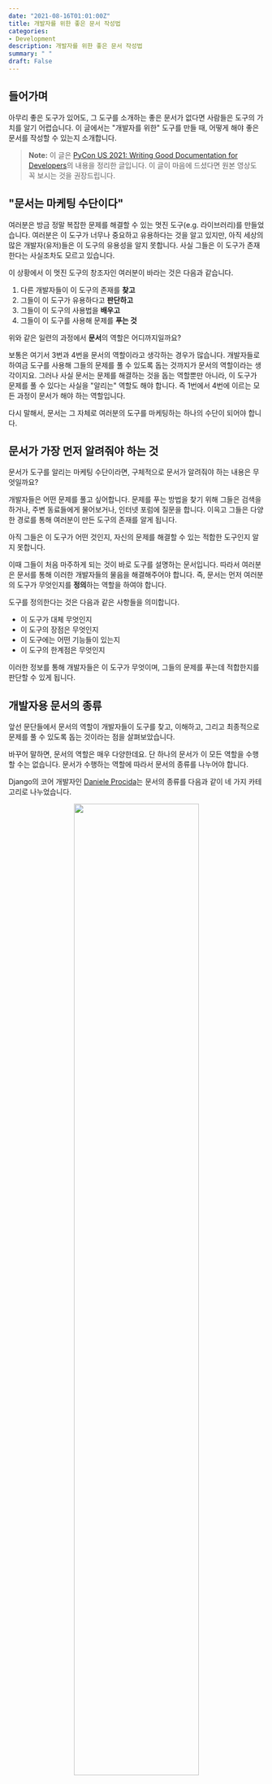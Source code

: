 ```yaml
---
date: "2021-08-16T01:01:00Z"
title: 개발자를 위한 좋은 문서 작성법
categories:
- Development
description: 개발자를 위한 좋은 문서 작성법
summary: " "
draft: False
---
```


## 들어가며

아무리 좋은 도구가 있어도,
그 도구를 소개하는 좋은 문서가 없다면
사람들은 도구의 가치를 알기 어렵습니다.
이 글에서는 "개발자를 위한" 도구를 만들 때,
어떻게 해야 좋은 문서를 작성할 수 있는지 소개합니다.

> __Note:__ 이 글은 [PyCon US 2021: Writing Good Documentation for Developers](https://youtu.be/eWaWvUhpseM)의 내용을 정리한 글입니다.
> 이 글이 마음에 드셨다면 원본 영상도 꼭 보시는 것을 권장드립니다.

## "문서는 마케팅 수단이다"

여러분은 방금 정말 복잡한 문제를 해결할 수 있는 멋진 도구(e.g. 라이브러리)를 만들었습니다.
여러분은 이 도구가 너무나 중요하고 유용하다는 것을 알고 있지만,
아직 세상의 많은 개발자(유저)들은 이 도구의 유용성을 알지 못합니다.
사실 그들은 이 도구가 존재한다는 사실조차도 모르고 있습니다.

이 상황에서 이 멋진 도구의 창조자인 여러분이 바라는 것은 다음과 같습니다.

1. 다른 개발자들이 이 도구의 존재를 **찾고**
2. 그들이 이 도구가 유용하다고 **판단하고**
3. 그들이 이 도구의 사용법을 **배우고**
4. 그들이 이 도구를 사용해 문제를 **푸는 것**

위와 같은 일련의 과정에서 **문서**의 역할은 어디까지일까요?

보통은 여기서 3번과 4번을 문서의 역할이라고 생각하는 경우가 많습니다.
개발자들로 하여금 도구를 사용해
그들의 문제를 풀 수 있도록 돕는 것까지가 문서의 역할이라는 생각이지요.
그러나 사실 문서는 문제를 해결하는 것을 돕는 역할뿐만 아니라,
이 도구가 문제를 풀 수 있다는 사실을 "알리는" 역할도 해야 합니다.
즉 1번에서 4번에 이르는 모든 과정이 문서가 해야 하는 역할입니다.

다시 말해서, 문서는 그 자체로 여러분의 도구를 마케팅하는 하나의 수단이 되어야 합니다.

## 문서가 가장 먼저 알려줘야 하는 것

문서가 도구를 알리는 마케팅 수단이라면,
구체적으로 문서가 알려줘야 하는 내용은 무엇일까요?

개발자들은 어떤 문제를 풀고 싶어합니다.
문제를 푸는 방법을 찾기 위해 그들은 검색을 하거나,
주변 동료들에게 물어보거나, 인터넷 포럼에 질문을 합니다.
이윽고 그들은 다양한 경로를 통해
여러분이 만든 도구의 존재를 알게 됩니다.

아직 그들은 이 도구가 어떤 것인지,
자신의 문제를 해결할 수 있는 적합한 도구인지 알지 못합니다.

이때 그들이 처음 마주하게 되는 것이 바로 도구를 설명하는 문서입니다.
따라서 여러분은 문서를 통해 이러한 개발자들의 물음을 해결해주어야 합니다.
즉, 문서는 먼저 여러분의 도구가 무엇인지를 **정의**하는 역할을 하여야 합니다.

도구를 정의한다는 것은 다음과 같은 사항들을 의미합니다.

- 이 도구가 대체 무엇인지
- 이 도구의 장점은 무엇인지
- 이 도구에는 어떤 기능들이 있는지
- 이 도구의 한계점은 무엇인지

이러한 정보를 통해 개발자들은 이 도구가 무엇이며,
그들의 문제를 푸는데 적합한지를 판단할 수 있게 됩니다.

## 개발자용 문서의 종류

앞선 문단들에서 문서의 역할이
개발자들이 도구를 찾고, 이해하고,
그리고 최종적으로 문제를 풀 수 있도록 돕는 것이라는 점을 살펴보았습니다.

바꾸어 말하면, 문서의 역할은 매우 다양한데요.
단 하나의 문서가 이 모든 역할을 수행할 수는 없습니다.
문서가 수행하는 역할에 따라서 문서의 종류를 나누어야 합니다.

Django의 코어 개발자인 [Daniele Procida](https://mobile.twitter.com/evildmp)는
문서의 종류를 다음과 같이 네 가지 카테고리로 나누었습니다.

<div style="text-align: center;">
<img src="/assets/post_images/documentation/categories.PNG" width="70%">
<div>
    <span style="color:grey"><small><i>Image from: PyCon US 2021 - Writing Good Documentation for Developers</i></small></span>
</div>
</div>

- 튜토리얼(Tutorials): 도구에 대한 Step-by-Step 가이드
- 설명서(Explanation): 이 도구가 무엇을 하고, 어떻게 동작하고, 그리고 왜 그렇게 동작하는지
- 안내 책자(How-to Guide): 실제 문제를 풀기 위해서 이 도구를 어떻게 사용해야 하는지
- 레퍼런스(Reference): 이 도구가 할 수 있는 모든 것에 대한 객관적이고 자세한 설명
  
이 네 카테고리는 사용 목적과 활용도를 기준으로 다음과 같이 구분할 수 있습니다.

- 배울 때 / 실용적인 용도로: 튜토리얼
- 배울 때 / 이론적인 용도로: 설명서
- 일할 때 / 실용적인 용도로: 안내 책자
- 일할 때 / 이론적인 용도로: 레퍼런스

## 레퍼런스 문서와 API 문서

위에서 소개한 네 가지 카테고리의 문서 분류법은 아주 깔끔해서 이해하기 쉬운데요.
그럼에도 한 가지 한계점을 가지고 있습니다.
바로, 레퍼런스 문서의 역할이 다소 모호하다는 점입니다.
  
위 분류 방법을 소개한 Daniele는 레퍼런스 문서를 다음과 같이 정의합니다.
  
> **"레퍼런스는 도구가 동작하는 방식에 대한 기술적인 설명이다"** <br/>
> _"Reference guides are technical descriptions of the machinery and how to operate it."_
  
한편으로 그는 동시에 레퍼런스 문서를 다음과 같은 문장으로 표현하기도 합니다.

> **"레퍼런스는 API, 클래스, 그리고 함수와 같이 소프트웨어를 구성하는 요소들을 사용하는 방법을 설명한다."** <br/>
> _"Reference guides describe the software itself - APIs, classes, functions and so on - and how to use them"_

위 두 문장은 닮은 것 같지만 사실 서로 다른 얘기를 하고 있습니다.
두 문장에서 설명하는 내용 모두 우리가 문서에서 얻고자 하는 정보임은 분명합니다.
그러나 한 가지 문서가 이 두 가지 내용을 동시에 설명하는 것은 어렵습니다.

왜 그럴까요? 설명에 앞서 이 글에서는 전자는 레퍼런스 문서, 후자는 API 문서라고 구분하겠습니다.
레퍼런스 문서와 API 문서가 어떤 점에서 다른지 예를 들어 살펴보겠습니다.

#### 예시 1) 테스팅 라이브러리

여러분은 테스트를 수행할 수 있는 라이브러리 L를 만들었습니다.
이제부터 L에 대한 문서를 작성하려고 합니다.

L는 테스트 수행 전, 중, 후에 특정 동작을 수행하도록 하는 함수들을 포함하고 있습니다.
예를 들면,
테스트가 수행되기 전에(`setup`) 테스트용 클래스 인스턴스를 준비하고,
테스트 중에(`test`) 해당 인스턴스를 사용한 뒤,
마지막으로 테스트가 끝나면(`teardown`) 해당 인스턴스를 삭제하는 것과 같이 말이죠.
테스트를 작성해본 분들이라면 언어나 프레임워크에 관계없이 많이 겪어보셨을 과정일 것입니다.

```python
@L.setup
def set_it_up():
    # 테스트 전에 수행됩니다.
@L.test
def test_1():
    # 테스트 중에 수행됩니다.
@L.teardown
def tear_it_down():
    # 테스트 후에 수행됩니다.
```

이 때, 테스트 전, 중, 후에 사용하는 함수는 각각 다르지만,
일련의 과정은 독립적이지 않습니다.
그렇다면 L를 설명하는 문서에는 일련의 과정을 수행하기 위해,
이 동작들이 어떠한 순서로 일어나는 지를 알려주어야 합니다.

즉, 도구를 사용하는 방식에 대한 스토리텔링(Storytelling)을 담은 문서가 필요합니다.
문서가 스토리텔링을 하지 못한다면, 도구를 사용하는 사람은 개발자의 의도대로 도구를 사용하기 어렵습니다.
이러한 역할을 하는 문서가 바로 레퍼런스 문서입니다.

한편, API 문서는 코드 그 자체를 설명합니다.
API 문서에 담긴 내용은 함수나 클래스처럼 코드 그 자체와 관련한 것이여야 합니다.

앞선 예에서, 레퍼런스 문서는 `setup`, `test`, `teardown` 함수가 어떻게 연관되어 있고,
어떤 순서로 사용되어야 하는 지를 알려주어야 한다면,
API 문서는 각 함수가 어떤 기능을 하는지 상세하게 알려주는 역할을 하여야 합니다.
#### 예시 2) javadoc 문제

앞선 예에서 레퍼런스 문서와 API 문서의 역할 차이에 대해서 살펴보았습니다.

레퍼런스 문서는 도구를 사용하는 "스토리텔링"을 설명해주는 역할을 하는 반면,
API 문서에는 스토리텔링이 등장할 구석이 없습니다.
이는 바꾸어 말하면,
만약 레퍼런스 문서 없이 API 문서만 존재하면
라이브러리를 사용하는 "스토리"를 설명할 수 없다는 문제를 뜻합니다.

이를 잘 설명해주는 예시가 [javadoc](https://en.wikipedia.org/wiki/Javadoc) 문제입니다.

Java 프로젝트의 문서를 자동으로 생성하는 대표적인 도구인
javadoc은 다음과 같이 주석을 이용해 문서를 자동으로 생성합니다.

```java
/**
 * Frob the foobar.
 * This method always returns immediately.
 *
 * @param fb A foobar object
 * @param direction The direction in which to frob it.
 *
 * @return true if the object was frobbed successfully.
 */
public boolean frob(FooBar fb, String direction) {
 // ...
}
```

문서 작성자는 각 함수나 클래스 코드 위에
해당 코드의 설명과 파라미터, 리턴 값 등을 명시하고,
이렇게 표준화된 구조를 바탕으로 javadoc은 자동으로 정형화된 문서를 생성합니다.

이와 같은 javadoc의 방식은 아주 쉽게 표준화된 문서를 생성할 수 있습니다.
각각의 코드 근처에 해당 코드의 설명이 위치함으로써
코드 변화에 맞추어 문서를 관리하는 것도 아주 편리합니다.
그렇기 때문에 javadoc은 크게 성공할 수 있었고,
현재도 많은 Java 라이브러리들이 javadoc을 사용해서 문서화되어 있습니다.
   
javadoc을 이용해서 문서화된 사이트는 대부분 아래와 같이 생겼는데요.

<div style="text-align: center;">
<img src="/assets/post_images/documentation/javadoc_cli.PNG" width="80%">
<div>
    <span style="color:grey"><small><i>javadoc으로 만들어진 문서</i></small></span>
</div>
</div>

라이브러리 개발자가 성실하게 주석을 작성했다면,
모든 클래스와 각 클래스를 구성하는 메소드에 대산 정보를 완벽하게 살펴볼 수 있습니다.

그렇지만, 문제는 이 문서에서 수많은 클래스들이
어떻게 상호작용하는 지에 대한 정보는 알 수가 없습니다.

사실 위 사진에 나타난 라이브러리([Apache Commons CLI](https://commons.apache.org/proper/commons-cli/javadocs/api-release/index.html))
는 굉장히 잘 구조화된 라이브러리입니다.
이 라이브러리를 사용하고자 하는 유저는
단 한 가지 클래스(Option)만 사용하면
이 라이브러리가 제공하는 기능을 대부분 활용할 수 있습니다.

그러나 이 "API 문서"에서는 그 클래스가 무엇인지를 쉽게 알 수가 없습니다.

<br/>

위의 두 예에서 살펴볼 수 있듯이,
레퍼런스 문서와 API 문서는 서로 구분되어야 하는 문서입니다.

> 레퍼런스 문서는 **시스템**을 설명하지만, API 문서는 **코드**를 설명하고 <br/>
> 레퍼런스 문서는 여러 요소를 **연결하는 이야기**를 설명하지만, API 문서는 **각각의 요소들을 단독**으로 설명하고 <br/>
> 레퍼런스 문서는 **논리적 흐름**에 따라 배치되어야 한다면, API 문서는 **자동화된 규칙**에 따라 생성되어야 합니다.

<div style="text-align: center;">
<img src="/assets/post_images/documentation/5_categories.PNG" width="70%">
<div>
    <span style="color:grey"><small><i>Image from: PyCon US 2021 - Writing Good Documentation for Developers</i></small></span>
</div>
</div>

## 문서를 연결하는 방법

앞선 내용을 통해 우리는 문서를 5개의 분류로 나눌 수 있음을 살펴보았습니다.
이 문서들은 서로 독립적으로 존재하는 것이 아니라,
각각 용도에 따라 서로를 보완하는 역할을 합니다.
그렇다면 어떻게 이 다양한 분류의 문서들을 함께 사용할 수 있을까요?

가장 먼저 명심해야 할 점은, **유저는 작성자가 의도한 대로 문서를 읽지 않는다**는 점입니다.
유저들은 문서를 처음부터 끝까지 읽지 않습니다.
복잡한 API 문서는 물론이고,
짧은 튜토리얼조차도 자신이 필요하다고 생각하는 부분까지만 읽죠.
당연히 문서를 읽을 때의 순서도 작성자가 의도한 순서를 따르지 않습니다.

유저들은 자기만의 "여정"을 하면서 문서를 읽습니다.
따라서 문서를 작성하는 우리가 해야 할 것은 유저의 여정을 상상해보는 것입니다.
유저가 우리의 도구를 찾고 사용하기까지의 여정을 말입니다.

유저가 여러분의 도구를 발견하고 사용하게 되는 흔한 절차는 다음과 같습니다.

1. 어떤 문제를 풀기 위해 구글링을 하다가,
여러분의 도구를 소개한 튜토리얼 블로그 글을 발견합니다.
2. 튜토리얼을 읽은 유저는 도구에 흥미가 생깁니다.
그래서 이 도구를 자신의 문제에 적용하는 방법을 담은 안내 책자(How-to) 문서를 읽기 시작합니다.
3. 자신의 문제에 이 도구를 적용하기로 판단한 유저는 문제에 대한 구체적인 해결책,
즉 클래스와 함수 사용법을 알기 위해서 API 문서를 찾아보기 시작합니다.

위 예는 포괄적인 문서(튜토리얼)에서 시작해서,
상세한 문서(API 문서)로 점점 줌인(Zoom-In)하듯이
유저가 문서에 접근하게 되는 경우입니다.
문서를 작성하는 입장에서는 가장 이상적인 여정이라고도 볼 수 있겠네요.

또 다른 여정을 살펴볼까요?

1. 문제를 풀기 위해 구글링을 하다가,
도구에 대한 안내 책자(How-to) 문서를 발견합니다.
2. 이게 대체 어떻게 작동하는 거지? 하고 유저는 흥미를 느끼면서
해당 도구의 개념와 사용법을 담은 레퍼런스 문서를 찾아봅니다.
3. 레퍼런스를 적당히 훑어본 유저는
이 도구가 자신의 문제를 풀기에 적합하다고 판단하고,
다시 처음부터 사용법을 배우기 위해 차근차근 튜토리얼을 살펴봅니다.

이 예시에서 유저는 자신의 필요에 따라
자세한 레퍼런스 문서를 봤다가, 다시 기초적인 튜토리얼로 돌아가는 등
줌인과 줌아웃을 번갈아가면서 수행했습니다.

이외에도 유저가 문서를 통해 도구를 배우게 되는 여정의 종류는 아주 다양합니다.
따라서 문서를 작성하는 사람의 역할은
이러한 다양한 유저의 여정을 인도해주는 것입니다.
그러나 각 유저가 어떤 여정을 할 지는 예측할 수 없습니다.
그렇기 때문에 가장 쉬운 방법은 문서 간 연결고리를 만드는 것입니다.
 
예를 들어, 튜토리얼에서 특정한 기능을 사용했다면,
해당 기능을 더 알고 싶은 사람을 위해 레퍼런스 문서로 가는 연결고리를 만드세요.
여기서 연결고리는 꼭 직접적인 하이퍼링크가 아니어도 됩니다.
물리적으로 가까운 위치에 관련 문서를 배치시키는 것또한 방법입니다.
순서상으로 튜토리얼 다음에 레퍼런스를 배치한다거나 하는 식으로 말이죠.
 
 ## 피드백 받기
 
처음부터 좋은 문서를 쓰기란 어렵습니다.
유저는 언제나 여러분이 예상하지 못한 여정을 하고,
여러분이 상상하는 것과 다른 이유와 방식으로 도구를 사용할 것입니다.
그러므로 가장 좋은 방법은 실제로 도구를 사용하는 유저의 의견을 듣는 것입니다.

유저들의 의견을 듣는 방법은 아주 다양합니다.
가장 직접적이고 확실한 방법은 오프라인 행사에서
도구의 튜토리얼 워크샵을 진행하는 방법이 있죠.
도구를 처음 사용하는 유저들이 어떤 부분에서 어려움을 겪는지 알 수 있습니다.

온라인에서는 도구의 Q&A 채널을 만들면 됩니다.
직접 Q&A가 가능한 포럼을 만들어도 좋지만,
번거롭다면 스택 오버플로우나 깃헙 이슈에 올라오는 질문을
모니터링하고 답하는 것으로도 충분합니다.

> **Question:** Q&A를 위한 슬랙이나 디스코드를 운영하는 것은 어떤가요? <br/> <br/>
> 많은 오픈소스 도구들이 슬랙을 통한 소통 채널을 운영하지만,
사실 이는 굉장히 안 좋은 방식입니다.
왜냐하면 사람들이 채널을 통해 무엇인가를 물어본다는 것은 일종의 버그리포트고,
개발자들이 그에 답하는 것은 그 자체가 일종의 패치입니다.
이러한 질답-버그리포트와 패치-이 쌓이면 그 자체로 검색 가능한 문서가 됩니다.
그러나 슬랙과 디스코드처럼 비공개 채널에서 발생하는 대화는
검색이 되지 않기에 질답이 누적되는 효과가 적습니다.

## 결론

문서는 유저가 처음으로 여러분의 도구를 접하게 되는 곳이자,
도구를 홍보하는 마케팅 수단이자,
그 자체로 도구를 정의하는 물건입니다.
이러한 사실을 인지하고 유저의 입장에서 많이 고민해봐야만
좋은 문서가 탄생할 수 있습니다.
